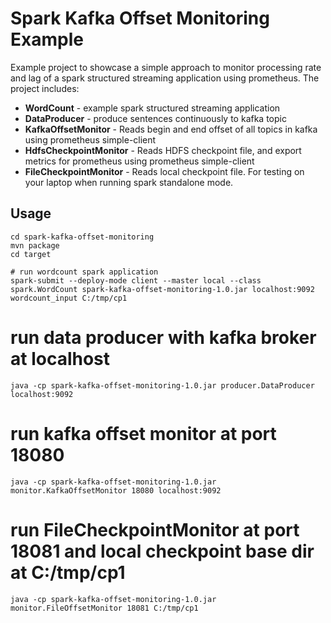 # Spark Kafka Offset Monitoring Example 

Example project to showcase a simple approach to monitor processing rate and lag of a spark structured streaming application using prometheus. The project includes:
* **WordCount** - example spark structured streaming application
* **DataProducer** - produce sentences continuously to kafka topic
* **KafkaOffsetMonitor** - Reads begin and end offset of all topics in kafka using prometheus simple-client
* **HdfsCheckpointMonitor** -  Reads HDFS checkpoint file, and export metrics for prometheus using prometheus simple-client
* **FileCheckpointMonitor** - Reads local checkpoint file. For testing on your laptop when running spark standalone mode.


## Usage

```
cd spark-kafka-offset-monitoring
mvn package
cd target
```

```
# run wordcount spark application
spark-submit --deploy-mode client --master local --class spark.WordCount spark-kafka-offset-monitoring-1.0.jar localhost:9092 wordcount_input C:/tmp/cp1
```

# run data producer with kafka broker at localhost
```
java -cp spark-kafka-offset-monitoring-1.0.jar producer.DataProducer localhost:9092
```

# run kafka offset monitor at port 18080
```
java -cp spark-kafka-offset-monitoring-1.0.jar monitor.KafkaOffsetMonitor 18080 localhost:9092
```
# run FileCheckpointMonitor at port 18081 and local checkpoint base dir at C:/tmp/cp1

```
java -cp spark-kafka-offset-monitoring-1.0.jar monitor.FileOffsetMonitor 18081 C:/tmp/cp1
```
